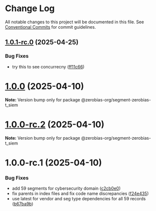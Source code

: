# Change Log

All notable changes to this project will be documented in this file.
See [Conventional Commits](https://conventionalcommits.org) for commit guidelines.

## [1.0.1-rc.0](https://github.com/zerobias-org/segment/compare/@zerobias-org/segment-zerobias-t_siem@1.0.0...@zerobias-org/segment-zerobias-t_siem@1.0.1-rc.0) (2025-04-25)


### Bug Fixes

* try this to see concurrecny ([ff11c66](https://github.com/zerobias-org/segment/commit/ff11c66d67cb9f185098fd640d4139178d29ae22))





# [1.0.0](https://github.com/zerobias-org/segment/compare/@zerobias-org/segment-zerobias-t_siem@1.0.0-rc.2...@zerobias-org/segment-zerobias-t_siem@1.0.0) (2025-04-10)

**Note:** Version bump only for package @zerobias-org/segment-zerobias-t_siem





# [1.0.0-rc.2](https://github.com/zerobias-org/segment/compare/@zerobias-org/segment-zerobias-t_siem@1.0.0-rc.1...@zerobias-org/segment-zerobias-t_siem@1.0.0-rc.2) (2025-04-10)

**Note:** Version bump only for package @zerobias-org/segment-zerobias-t_siem





# 1.0.0-rc.1 (2025-04-10)


### Bug Fixes

* add 59 segments for cybersecurity domain ([c2cb0e0](https://github.com/zerobias-org/segment/commit/c2cb0e0c1f1eabb51d7f5a6ae6db98c1516fcdbe))
* fix parents in index files and fix code name discrepancies ([f24e435](https://github.com/zerobias-org/segment/commit/f24e4352453caaa05074cc6bb66ee8ed21a4f11d))
* use latest for vendor and seg type dependencies for all 59 records ([b67ba9b](https://github.com/zerobias-org/segment/commit/b67ba9bed7a90fad3b084161ebc603b5b35214b8))
